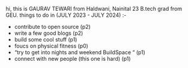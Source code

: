 hi, this is GAURAV TEWARI  from Haldwani, Nainital 
23 B.tech grad from GEU.
things to do in (JULY 2023 - JULY 2024) :- 
- contribute to open source (p2)
- write a few good blogs (p2)
- build some cool stuff (p1)
- foucs on physical fitness (p0)
- “try to get into nights and weekend BuildSpace “ (p1)
- connect with new people (this one is hard) (p1)
  
